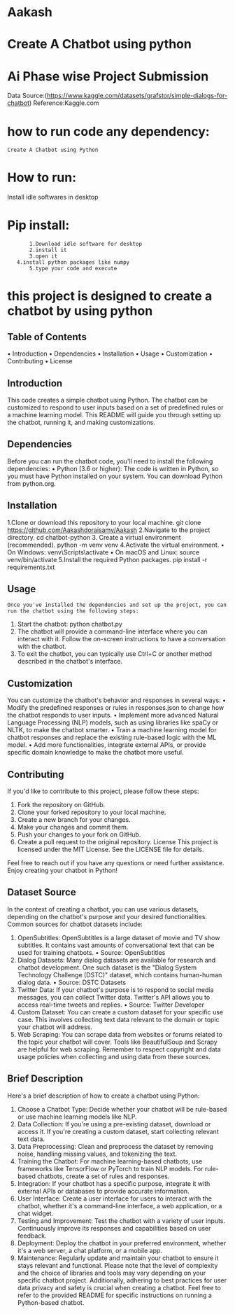 # Aakash
# Create A Chatbot using python
# Ai Phase wise Project Submission

Data Source:(https://www.kaggle.com/datasets/grafstor/simple-dialogs-for-chatbot)
Reference:Kaggle.com

# how to run code any dependency:
    Create A Chatbot using Python

# How to run:
   Install idle softwares in desktop
   # Pip install:
           1.Download idle software for desktop
           2.install it
           3.open it 
	   4.install python packages like numpy
           5.type your code and execute

# this project is designed to create a chatbot by using python

## Table of Contents
•	Introduction
•	Dependencies
•	Installation
•	Usage
•	Customization
•	Contributing
•	License

## Introduction
   This code creates a simple chatbot using Python. The chatbot can be customized to respond to user inputs based on a set of predefined 
  rules or a machine learning model. This README will guide you through setting up the chatbot, running it, and making customizations.

## Dependencies
Before you can run the chatbot code, you'll need to install the following dependencies:
•	Python (3.6 or higher): The code is written in Python, so you must have Python installed on your system. You can download Python from python.org.

## Installation
1.Clone or download this repository to your local machine.
      git clone https://github.com/Aakashdoraisamy/Aakash
2.Navigate to the project directory.
       cd chatbot-python
3. Create a virtual environment (recommended).
       python -m venv venv
4.Activate the virtual environment.
   •	On Windows:
  venv\Scripts\activate
   •	On macOS and Linux:
   source venv/bin/activate
5.Install the required Python packages.
     pip install -r requirements.txt

## Usage
    Once you've installed the dependencies and set up the project, you can run the chatbot using the following steps:
1.	Start the chatbot:
         python chatbot.py
2.	 The chatbot will provide a command-line interface where you can interact with it. Follow the on-screen instructions to have a conversation with the chatbot.
3.	To exit the chatbot, you can typically use Ctrl+C or another method described in the chatbot's interface.

## Customization
You can customize the chatbot's behavior and responses in several ways:
•	Modify the predefined responses or rules in responses.json to change how the chatbot responds to user inputs.
•	Implement more advanced Natural Language Processing (NLP) models, such as using libraries like spaCy or NLTK, to make the chatbot smarter.
•	Train a machine learning model for chatbot responses and replace the existing rule-based logic with the ML model.
•	Add more functionalities, integrate external APIs, or provide specific domain knowledge to make the chatbot more useful.
## Contributing
If you'd like to contribute to this project, please follow these steps:
1.	Fork the repository on GitHub.
2.	Clone your forked repository to your local machine.
3.	Create a new branch for your changes.
4.	Make your changes and commit them.
5.	Push your changes to your fork on GitHub.
6.	Create a pull request to the original repository.
License
This project is licensed under the MIT License. See the LICENSE file for details.

Feel free to reach out if you have any questions or need further assistance. Enjoy creating your chatbot in Python!

## Dataset Source
In the context of creating a chatbot, you can use various datasets, depending on the chatbot's purpose and your desired functionalities. Common sources for chatbot datasets include:
1.	OpenSubtitles: OpenSubtitles is a large dataset of movie and TV show subtitles. It contains vast amounts of conversational text that can be used for training chatbots.
•	Source: OpenSubtitles
2.	Dialog Datasets: Many dialog datasets are available for research and chatbot development. One such dataset is the "Dialog System Technology Challenge (DSTC)" dataset, which contains human-human dialog data.
•	Source: DSTC Datasets
3.	Twitter Data: If your chatbot's purpose is to respond to social media messages, you can collect Twitter data. Twitter's API allows you to access real-time tweets and replies.
•	Source: Twitter Developer
4.	Custom Dataset: You can create a custom dataset for your specific use case. This involves collecting text data relevant to the domain or topic your chatbot will address.
5.	Web Scraping: You can scrape data from websites or forums related to the topic your chatbot will cover. Tools like BeautifulSoup and Scrapy are helpful for web scraping.
Remember to respect copyright and data usage policies when collecting and using data from these sources.


## Brief Description
Here's a brief description of how to create a chatbot using Python:
1.	Choose a Chatbot Type:
	          Decide whether your chatbot will be rule-based or use machine learning models like NLP.
2.	Data Collection:
	        If you're using a pre-existing dataset, download or access it. If you're creating a custom dataset, start collecting relevant text data.
3.	Data Preprocessing:
	        Clean and preprocess the dataset by removing noise, handling missing values, and tokenizing the text.
4.	Training the Chatbot:
	      For machine learning-based chatbots, use frameworks like TensorFlow or PyTorch to train NLP models. For rule-based chatbots, create a set of rules and responses.
5.	Integration:
	      If your chatbot has a specific purpose, integrate it with external APIs or databases to provide accurate information.
6.	User Interface:
	      Create a user interface for users to interact with the chatbot, whether it's a command-line interface, a web application, or a chat widget.
7.	Testing and Improvement:
	       Test the chatbot with a variety of user inputs. Continuously improve its responses and capabilities based on user feedback.
8.	Deployment:
	     Deploy the chatbot in your preferred environment, whether it's a web server, a chat platform, or a mobile app.
9.	Maintenance:
	    Regularly update and maintain your chatbot to ensure it stays relevant and functional.
Please note that the level of complexity and the choice of libraries and tools may vary depending on your specific chatbot project. Additionally, adhering to best practices for user data privacy and safety is crucial when creating a chatbot.
Feel free to refer to the provided README for specific instructions on running a Python-based chatbot.
